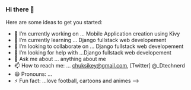 ### Hi there 👋

Here are some ideas to get you started:

- 🔭 I’m currently working on ... Mobile Application creation using Kivy
- 🌱 I’m currently learning ... Django fullstack web developement
- 👯 I’m looking to collaborate on ... Django fullstack web developement
- 🤔 I’m looking for help with ...Django fullstack web developement
- 💬 Ask me about ... anything about me
- 📫 How to reach me: ... chuksikey@gmail.com, [Twitter] @_Dtechnerd
- 😄 Pronouns: ...
- ⚡ Fun fact: ...love football, cartoons and animes
-->
